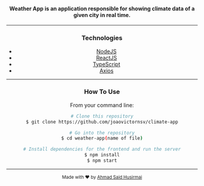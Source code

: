 <div  align="center">

<h4>Weather App is an application responsible for showing climate data of a given city in real time.</h4>
<p>

---

### Technologies
- [NodeJS](https://nodejs.org)
- [ReactJS](https://reactjs.org/)
- [TypeScript](https://www.typescriptlang.org/)
- [Axios](https://github.com/axios/axios)

---

### How To Use
  
From your command line:

```bash
# Clone this repository
$ git clone https://github.com/joaovictornsv/climate-app

# Go into the repository
$ cd weather-app(name of file)

# Install dependencies for the frontend and run the server
$ npm install
$ npm start

```
---

<div>
  <sub>Made with ❤️ by <a href="https://github.com/AhmadHusirami">Ahmad Said Husirmai</a></sub>
</div>
